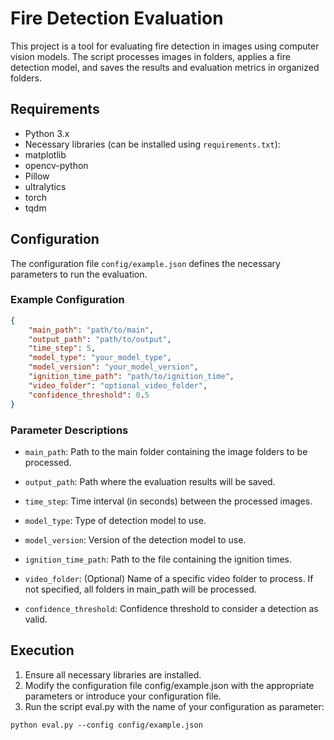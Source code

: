 # Fire Detection Evaluation

This project is a tool for evaluating fire detection in images using computer vision models. The script processes images in folders, applies a fire detection model, and saves the results and evaluation metrics in organized folders.

## Requirements

- Python 3.x
- Necessary libraries (can be installed using `requirements.txt`):
- matplotlib
- opencv-python
- Pillow
- ultralytics
- torch
- tqdm

## Configuration

The configuration file `config/example.json` defines the necessary parameters to run the evaluation.

### Example Configuration

```json
{
    "main_path": "path/to/main",
    "output_path": "path/to/output",
    "time_step": 5,
    "model_type": "your_model_type",
    "model_version": "your_model_version",
    "ignition_time_path": "path/to/ignition_time",
    "video_folder": "optional_video_folder",
    "confidence_threshold": 0.5
}
```

### Parameter Descriptions

- `main_path`: Path to the main folder containing the image folders to be processed.

- `output_path`: Path where the evaluation results will be saved.

- `time_step`: Time interval (in seconds) between the processed images.

- `model_type`: Type of detection model to use.

- `model_version`: Version of the detection model to use.

- `ignition_time_path`: Path to the file containing the ignition times.

- `video_folder`: (Optional) Name of a specific video folder to process. If not specified, all folders in main_path will be processed.

- `confidence_threshold`: Confidence threshold to consider a detection as valid.

## Execution
1. Ensure all necessary libraries are installed.
2. Modify the configuration file config/example.json with the appropriate parameters or introduce your configuration file.
3. Run the script eval.py with the name of your configuration as parameter:
```batch
python eval.py --config config/example.json
```